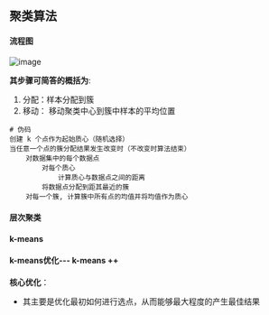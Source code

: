 ## 聚类算法

#### 流程图

![image](/home/kongweikun/PycharmProjects/DataMining/pic/kmeans.png)

**其步骤可简答的概括为**:

1. 分配：样本分配到簇
2. 移动： 移动聚类中心到簇中样本的平均位置

```
# 伪码
创建 k 个点作为起始质心（随机选择）
当任意一个点的簇分配结果发生改变时（不改变时算法结束）
    对数据集中的每个数据点
        对每个质心
            计算质心与数据点之间的距离
        将数据点分配到距其最近的簇
    对每一个簇, 计算簇中所有点的均值并将均值作为质心
```



#### 层次聚类

#### k-means

#### k-means优化--- k-means ++

**核心优化**：

* 其主要是优化最初如何进行选点，从而能够最大程度的产生最佳结果



 